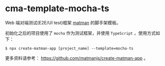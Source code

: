 # cma-template-mocha-ts

Web 端对端测试(E2E/UI test)框架 [matman](https://github.com/matmanjs/matman) 的脚手架模板。

初始化之后的项目使用了 `mocha` 作为测试框架，并使用 `TypeScript` ，使用方式如下：

```
$ npx create-matman-app [project_name] --template=mocha-ts
```

更多资料请参考： https://github.com/matmanjs/create-matman-app 。
